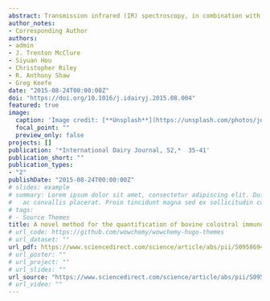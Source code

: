 ```yaml
---
abstract: Transmission infrared (IR) spectroscopy, in combination with partial least squares (PLS) regression, was used as the basis to develop a new method to quantify IgG in bovine colostrum. Colostrum samples (n = 250) were tested simultaneously by the reference radial immunodiffusion (RID) assay and IR spectroscopy. Colostral IgG concentrations obtained by RID assay were linked to pre-processed spectra and divided into two sets, i.e., calibration and test. PLS regression was applied to the calibration set and calibration models were developed, and the test set was used to assess the accuracy of the analytical method. The Pearson and concordance correlations between test set IgG concentrations as determined by the IR assay and the RID assay were 0.91. The Bland–Altman plot showed no evidence of systematic bias between IR and RID methods. Transmission IR spectroscopy is an effective method for quantification of bovine colostral IgG concentration and for assessment of colostrum quality.
author_notes:
- Corresponding Author
authors:
- admin
- J. Trenton McClure
- Siyuan Hou
- Christopher Riley
- R. Anthony Shaw
- Greg Keefe
date: "2015-08-24T00:00:00Z"
doi: "https://doi.org/10.1016/j.idairyj.2015.08.004"
featured: true
image:
  caption: 'Image credit: [**Unsplash**](https://unsplash.com/photos/jdD8gXaTZsc)'
  focal_point: ""
  preview_only: false
projects: []
publication: '*International Dairy Journal, 52,*  35-41'
publication_short: ""
publication_types:
- "2"
publishDate: "2015-08-24T00:00:00Z"
# slides: example
# summary: Lorem ipsum dolor sit amet, consectetur adipiscing elit. Duis posuere tellus
#   ac convallis placerat. Proin tincidunt magna sed ex sollicitudin condimentum.
# tags:
# - Source Themes
title: A novel method for the quantification of bovine colostral immunoglobulin G using infrared spectroscopy
# url_code: https://github.com/wowchemy/wowchemy-hugo-themes
# url_dataset: ""
url_pdf: https://www.sciencedirect.com/science/article/abs/pii/S0958694615001594
# url_poster: ""
# url_project: ""
# url_slides: ""
url_source: "https://www.sciencedirect.com/science/article/abs/pii/S0958694615001594"
# url_video: ""
---
```

